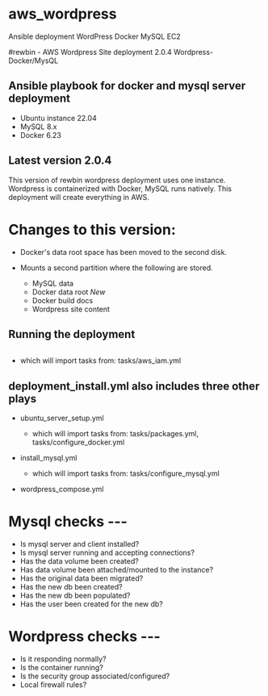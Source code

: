 # aws_wordpress
Ansible deployment WordPress Docker MySQL EC2

#rewbin - AWS Wordpress Site deployment 2.0.4
Wordpress-Docker/MysQL

## Ansible playbook for docker and mysql server deployment
- Ubuntu instance 22.04
- MySQL 8.x
- Docker 6.23

## Latest version 2.0.4 
This version of rewbin wordpress deployment uses one instance. Wordpress is containerized with Docker, MySQL runs natively.
This deployment will create everything in AWS.

# Changes to this version:
- Docker's data root space has been moved to the second disk.

- Mounts a second partition where the following are stored.
  - MySQL data
  - Docker data root *New*
  - Docker build docs
  - Wordpress site content


## Running the deployment
```$ ansible-playbook -i inventory.yml playbook/deployment_install.yml
```
  - which will import tasks from:
      tasks/aws_iam.yml

## deployment_install.yml also includes three other plays

- ubuntu_server_setup.yml
  - which will import tasks from:
      tasks/packages.yml,
      tasks/configure_docker.yml

- install_mysql.yml
  - which will import tasks from:
      tasks/configure_mysql.yml

- wordpress_compose.yml 


# Mysql checks ---
- Is mysql server and client installed?
- Is mysql server running and accepting connections?
- Has the data volume been created?
- Has data volume been attached/mounted to the instance?
- Has the original data been migrated?
- Has the new db been created?
- Has the new db been populated?
- Has the user been created for the new db?

# Wordpress checks ---
- Is it responding normally?
- Is the container running?
- Is the security group associated/configured?
- Local firewall rules?

